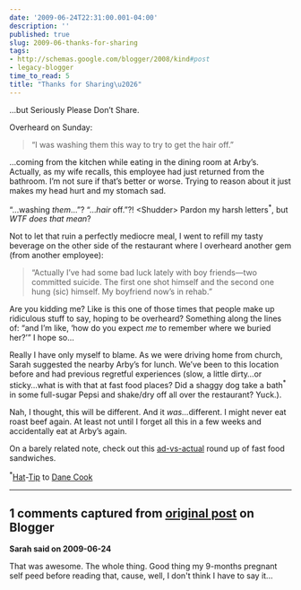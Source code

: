 ```yaml
---
date: '2009-06-24T22:31:00.001-04:00'
description: ''
published: true
slug: 2009-06-thanks-for-sharing
tags:
- http://schemas.google.com/blogger/2008/kind#post
- legacy-blogger
time_to_read: 5
title: "Thanks for Sharing\u2026"
---
```


<p>…but Seriously Please Don’t Share.</p>  <p>Overheard on Sunday:</p>  <blockquote>   <p>“I was washing them this way to try to get the hair off.”</p> </blockquote>  <p>…coming from the kitchen while eating in the dining room at Arby’s. Actually, as my wife recalls, this employee had just returned from the bathroom. I’m not sure if that’s better or worse. Trying to reason about it just makes my head hurt and my stomach sad. </p>  <p>“…washing <em>them</em>…”? “…<em>hair</em> off.”?! &lt;Shudder&gt; Pardon my harsh letters<sup>*</sup>, but <em>WTF does that mean</em>? </p>  <p>Not to let that ruin a perfectly mediocre meal, I went to refill my tasty beverage on the other side of the restaurant where I overheard another gem (from another employee):</p>  <blockquote>   <p>“Actually I’ve had some bad luck lately with boy friends—two committed suicide. The first one shot himself and the second one hung (sic) himself. My boyfriend now’s in rehab.” </p> </blockquote>  <p>Are you kidding me? Like is this one of those times that people make up ridiculous stuff to say, hoping to be overheard? Something along the lines of: “and I’m like, ‘how do you expect <em>me</em> to remember where we buried her?’” I hope so…</p>  <p>Really I have only myself to blame. As we were driving home from church, Sarah suggested the nearby Arby’s for lunch. We’ve been to this location before and had previous regretful experiences (slow, a little dirty…or sticky…what is with that at fast food places? Did a shaggy dog take a bath<sup>*</sup> in some full-sugar Pepsi and shake/dry off all over the restaurant? Yuck.). </p>  <p>Nah, I thought, this will be different. And it <em>was…</em>different. I might never eat roast beef again. At least not until I forget all this in a few weeks and accidentally eat at Arby’s again.</p>  <p>On a barely related note, check out this <a href="http://www.mopo.ca/2007/04/fast-food-ads-vs-reality.html">ad-vs-actual</a> round up of fast food sandwiches.</p> <sup>*</sup><a href="http://www.kovideo.net/lyrics/d/Dane-Cook/Bathroom.html">Hat</a>-<a href="http://www.absoluteastronomy.com/quotations/Dane_Cook">Tip</a> to <a href="http://www.danecook.com/">Dane Cook</a>

---

## 1 comments captured from [original post](https://blog.wassupy.com/2009/06/thanks-for-sharing.html) on Blogger

**Sarah said on 2009-06-24**

That was awesome.  The whole thing.  Good thing my 9-months pregnant self peed before reading that, cause, well, I don't think I have to say it...

